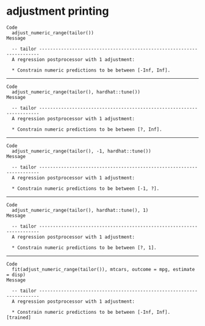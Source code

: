 # adjustment printing

    Code
      adjust_numeric_range(tailor())
    Message
      
      -- tailor ----------------------------------------------------------------------
      A regression postprocessor with 1 adjustment:
      
      * Constrain numeric predictions to be between [-Inf, Inf].

---

    Code
      adjust_numeric_range(tailor(), hardhat::tune())
    Message
      
      -- tailor ----------------------------------------------------------------------
      A regression postprocessor with 1 adjustment:
      
      * Constrain numeric predictions to be between [?, Inf].

---

    Code
      adjust_numeric_range(tailor(), -1, hardhat::tune())
    Message
      
      -- tailor ----------------------------------------------------------------------
      A regression postprocessor with 1 adjustment:
      
      * Constrain numeric predictions to be between [-1, ?].

---

    Code
      adjust_numeric_range(tailor(), hardhat::tune(), 1)
    Message
      
      -- tailor ----------------------------------------------------------------------
      A regression postprocessor with 1 adjustment:
      
      * Constrain numeric predictions to be between [?, 1].

---

    Code
      fit(adjust_numeric_range(tailor()), mtcars, outcome = mpg, estimate = disp)
    Message
      
      -- tailor ----------------------------------------------------------------------
      A regression postprocessor with 1 adjustment:
      
      * Constrain numeric predictions to be between [-Inf, Inf].  [trained]

